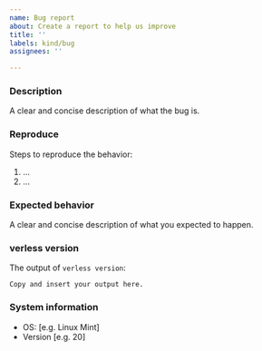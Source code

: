 ```yaml
---
name: Bug report
about: Create a report to help us improve
title: ''
labels: kind/bug
assignees: ''

---
```


### Description

A clear and concise description of what the bug is.

### Reproduce

Steps to reproduce the behavior:
1. ...
2. ...

### Expected behavior

A clear and concise description of what you expected to happen.

### verless version

The output of `verless version`:

```
Copy and insert your output here.
```

### System information

* OS: [e.g. Linux Mint]
* Version [e.g. 20]
